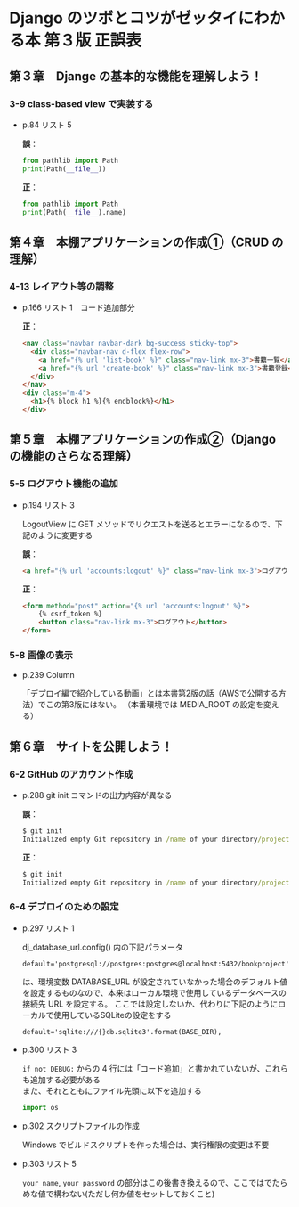 # Django のツボとコツがゼッタイにわかる本 第３版 正誤表

## 第３章　Djange の基本的な機能を理解しよう！

### 3-9 class-based view で実装する

- p.84 リスト 5

  **誤**：
  ```python
  from pathlib import Path
  print(Path(__file__))
  ```

  **正**：
  ```python
  from pathlib import Path
  print(Path(__file__).name)
  ```

## 第４章　本棚アプリケーションの作成①（CRUD の理解）

### 4-13 レイアウト等の調整

- p.166 リスト 1　コード追加部分

  **正**：
  ```html
  <nav class="navbar navbar-dark bg-success sticky-top">
    <div class="navbar-nav d-flex flex-row">
      <a href="{% url 'list-book' %}" class="nav-link mx-3">書籍一覧</a>
      <a href="{% url 'create-book' %}" class="nav-link mx-3">書籍登録</a>
    </div>
  </nav>
  <div class="m-4">
    <h1>{% block h1 %}{% endblock%}</h1>
  </div>
  ```

## 第５章　本棚アプリケーションの作成②（Django の機能のさらなる理解）

### 5-5 ログアウト機能の追加

- p.194 リスト 3

  LogoutView に GET メソッドでリクエストを送るとエラーになるので、下記のように変更する

  **誤**：
  ```html
  <a href="{% url 'accounts:logout' %}" class="nav-link mx-3">ログアウト</a>
  ```

  **正**：
  ```html
  <form method="post" action="{% url 'accounts:logout' %}">
      {% csrf_token %}
      <button class="nav-link mx-3">ログアウト</button>
  </form>
  ```

### 5-8 画像の表示

- p.239 Column

  「デプロイ編で紹介している動画」とは本書第2版の話（AWSで公開する方法）でこの第3版にはない。
（本番環境では MEDIA_ROOT の設定を変える）

## 第６章　サイトを公開しよう！

### 6-2 GitHub のアカウント作成

- p.288 git init コマンドの出力内容が異なる

  **誤**：
  ```cmd
  $ git init
  Initialized empty Git repository in /name of your directory/project3/.git/
  ```
  **正**：
  ```cmd
  $ git init
  Initialized empty Git repository in /name of your directory/project3/bookproject/.git/
  ```

### 6-4 デプロイのための設定

- p.297 リスト 1

  dj_database_url.config() 内の下記パラメータ
  ```
  default='postgresql://postgres:postgres@localhost:5432/bookproject',
  ```
  は、環境変数 DATABASE_URL が設定されていなかった場合のデフォルト値を設定するものなので、本来はローカル環境で使用しているデータベースの接続先 URL を設定する。
  ここでは設定しないか、代わりに下記のようにローカルで使用しているSQLiteの設定をする
  ```
  default='sqlite:///{}db.sqlite3'.format(BASE_DIR),
  ```

- p.300 リスト 3

  `if not DEBUG:` からの 4 行には「コード追加」と書かれていないが、これらも追加する必要がある  
  また、それとともにファイル先頭に以下を追加する

  ```python
  import os
  ```

- p.302 スクリプトファイルの作成

  Windows でビルドスクリプトを作った場合は、実行権限の変更は不要

- p.303 リスト 5

  `your_name`, `your_password` の部分はこの後書き換えるので、ここではでたらめな値で構わない(ただし何か値をセットしておくこと)

